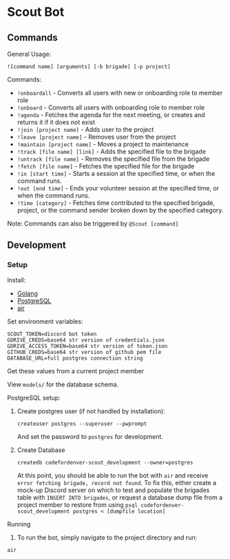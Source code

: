 # Scout Bot
## Commands
General Usage:
```
![command name] [arguments] [-b brigade] [-p project]
```
Commands:
- `!onboardall` - Converts all users with new or onboarding role to member role
- `!onboard` - Converts all users with onboarding role to member role
- `!agenda` - Fetches the agenda for the next meeting, or creates and returns it if it does not exist
- `!join [project name]` - Adds user to the project
- `!leave [project name]` - Removes user from the project
- `!maintain [project name]` - Moves a project to maintenance
- `!track [file name] [link]` - Adds the specified file to the brigade
- `!untrack [file name]` - Removes the specified file from the brigade
- `!fetch [file name]` - Fetches the specified file for the brigade
- `!in [start time]` - Starts a session at the specified time, or when the command runs.
- `!out [end time]` - Ends your volunteer session at the specified time, or when the command runs.
- `!time [category]` - Fetches time contributed to the specified brigade, project, or the command sender broken down by the specified category.

Note: Commands can also be triggered by `@Scout [command]`
## Development
### Setup
Install:
- [Golang](https://golang.org/)
- [PostgreSQL](https://www.postgresql.org/download/)
- [air](https://github.com/cosmtrek/air)

Set environment variables:
```
SCOUT_TOKEN=discord bot token
GDRIVE_CREDS=base64 str version of credentials.json
GDRIVE_ACCESS_TOKEN=base64 str version of token.json
GITHUB_CREDS=base64 str version of github pem file
DATABASE_URL=full postgres connection string
```
Get these values from a current project member

View `models/` for the database schema.

PostgreSQL setup:

1. Create postgres user (if not handled by installation):

   `createuser postgres --superuser --pwprompt`

    And set the password to `postgres` for development.

2. Create Database
   
   `createdb codefordenver-scout_development --owner=postgres`

    At this point, you should be able to run the bot with `air` and receive `error fetching brigade, record not found`. To fix this, either create a mock-up Discord server on which to test and populate the brigades table with `INSERT INTO brigades`, or request a database dump file from a project member to restore from using `psql codefordenver-scout_development postgres < [dumpfile location]`
    
Running

1. To run the bot, simply navigate to the project directory and run:
```
air
```
